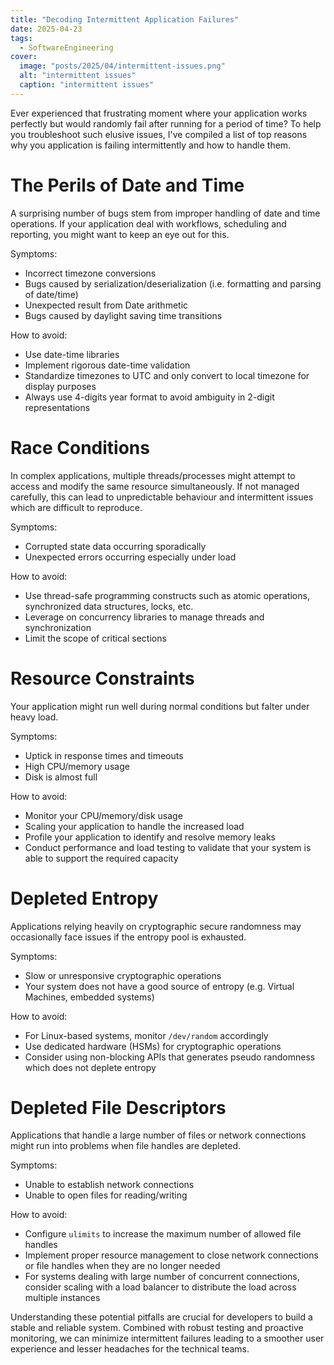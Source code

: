 ```yaml
---
title: "Decoding Intermittent Application Failures"
date: 2025-04-23
tags:
  - SoftwareEngineering
cover:
  image: "posts/2025/04/intermittent-issues.png"
  alt: "intermittent issues"
  caption: "intermittent issues"
---
```

Ever experienced that frustrating moment where your application works perfectly but would randomly fail after running for a period of time?
To help you troubleshoot such elusive issues, I've compiled a list of top reasons why you application is failing intermittently and how to handle them.  

# The Perils of Date and Time

A surprising number of bugs stem from improper handling of date and time operations.
If your application deal with workflows, scheduling and reporting, you might want to keep an eye out for this.

Symptoms:
- Incorrect timezone conversions
- Bugs caused by serialization/deserialization (i.e. formatting and parsing of date/time)
- Unexpected result from Date arithmetic
- Bugs caused by daylight saving time transitions

How to avoid:
- Use date-time libraries
- Implement rigorous date-time validation
- Standardize timezones to UTC and only convert to local timezone for display purposes
- Always use 4-digits year format to avoid ambiguity in 2-digit representations

# Race Conditions

In complex applications, multiple threads/processes might attempt to access and modify the same resource simultaneously.
If not managed carefully, this can lead to unpredictable behaviour and intermittent issues which are difficult to reproduce. 

Symptoms:
- Corrupted state data occurring sporadically
- Unexpected errors occurring especially under load

How to avoid:
- Use thread-safe programming constructs such as atomic operations, synchronized data structures, locks, etc. 
- Leverage on concurrency libraries to manage threads and synchronization
- Limit the scope of critical sections

# Resource Constraints

Your application might run well during normal conditions but falter under heavy load.

Symptoms:
- Uptick in response times and timeouts
- High CPU/memory usage
- Disk is almost full

How to avoid:
- Monitor your CPU/memory/disk usage
- Scaling your application to handle the increased load
- Profile your application to identify and resolve memory leaks
- Conduct performance and load testing to validate that your system is able to support the required capacity

# Depleted Entropy

Applications relying heavily on cryptographic secure randomness may occasionally face issues if the entropy pool is exhausted.

Symptoms:
- Slow or unresponsive cryptographic operations
- Your system does not have a good source of entropy (e.g. Virtual Machines, embedded systems)

How to avoid:
- For Linux-based systems, monitor `/dev/random` accordingly
- Use dedicated hardware (HSMs) for cryptographic operations
- Consider using non-blocking APIs that generates pseudo randomness which does not deplete entropy

# Depleted File Descriptors

Applications that handle a large number of files or network connections might run into problems when file handles are depleted.

Symptoms:
- Unable to establish network connections
- Unable to open files for reading/writing

How to avoid:
- Configure `ulimits` to increase the maximum number of allowed file handles
- Implement proper resource management to close network connections or file handles when they are no longer needed
- For systems dealing with large number of concurrent connections, consider scaling with a load balancer to distribute the load across multiple instances

Understanding these potential pitfalls are crucial for developers to build a stable and reliable system.
Combined with robust testing and proactive monitoring, we can minimize intermittent failures leading to a smoother user experience and lesser headaches for the technical teams.
